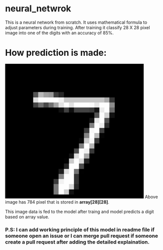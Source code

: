 # neural_netwrok
This is a neural network from scratch. It uses mathematical formula to adjust parameters during training. After training it classify 28 X 28 pixel image into one of the digits with an accuracy of 85%.

# How prediction is made:

![alt_text](https://github.com/Shadab-ju/neural_netwrok/blob/main/digit_img.png)
Above image has 784 pixel that is stored in __array[28][28]__.

This image data is fed to the model after traing and model predicts a digit based on array value.


### P.S: I can add working principle of this model in readme file if someone open an issue or I can merge pull request if someone create a pull request after adding the detailed explaination.
